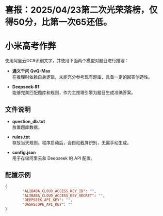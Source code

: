 # 喜报：2025/04/23第二次光荣落榜，仅得50分，比第一次65还低。
# 小米高考作弊

使用阿里云OCR识别文字，并使用下面两个模型对题目进行推理：

- **通义千问 QvQ-Max**  
    在推理时依赖自身逻辑，未能充分参考现有题库，具备一定的回答创造性。

- **Deepseek-R1**  
    能够完美匹配题库和规则，作为主推理引擎为题目生成准确答案。


## 文件说明

- **question_db.txt**  
    放置题库数据。

- **rules.txt**  
    存放当天规则。程序启动后，会自动截屏识别，无需手动生成。

- **config.json**  
    用于存储阿里云和 Deepseek 的 API 配置。

## 配置示例

```json
{
        "ALIBABA_CLOUD_ACCESS_KEY_ID": "",
        "ALIBABA_CLOUD_ACCESS_KEY_SECRET": "",
        "DEEPSEEK_API_KEY": "",
        "DASHSCOPE_API_KEY": ""
}
```
